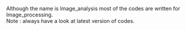 Although the name is Image_analysis most of the codes are written for Image_processing.<br>
Note : always have a look at latest version of codes.
